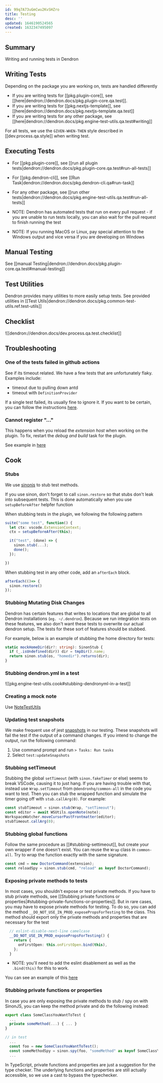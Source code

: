 ```yaml
---
id: 99q7A73uGmCwu2KvSHZro
title: Testing
desc: ''
updated: 1646190524565
created: 1632347495097
---
```


## Summary

Writing and running tests in Dendron

## Writing Tests

Depending on the package you are working on, tests are handled differently

- If you are writing tests for [[pkg.plugin-core]], see [[here|dendron://dendron.docs/pkg.plugin-core.qa.test]].
- If you are writing tests for [[pkg.nextjs-template]], see [[here|dendron://dendron.docs/pkg.nextjs-template.qa.test]]
- If you are writing tests for any other package, see [[here|dendron://dendron.docs/pkg.engine-test-utils.qa.test#writing]]

For all tests, we use the `GIVEN-WHEN-THEN` style described in [[dev.process.qa.style]] when writing test.

## Executing Tests

- For [[pkg.plugin-core]], see [[run all plugin tests|dendron://dendron.docs/pkg.plugin-core.qa.test#run-all-tests]]
- For [[pkg.dendron-cli]], see [[Run Task|dendron://dendron.docs/pkg.dendron-cli.qa#run-task]]
- For any other package, see [[run other tests|dendron://dendron.docs/pkg.engine-test-utils.qa.test#run-all-tests]]


- NOTE: Dendron has automated tests that run on every pull request - if you are unable to run tests locally, you can also wait for the pull request to finish running the test
- NOTE: If you running MacOS or Linux, pay special attention to the Windows output and vice versa if you are developing on Windows

## Manual Testing

See [[manual Testing|dendron://dendron.docs/pkg.plugin-core.qa.test#manual-testing]]

## Test Utilities

Dendron provides many utilities to more easily setup tests. See provided utilities in [[Test Utils|dendron://dendron.docs/pkg.common-test-utils.ref.test-utils]]

## Checklist
![[dendron://dendron.docs/dev.process.qa.test.checklist]]

## Troubleshooting

### One of the tests failed in github actions

See if its timeout related. We have a few tests that are unfortunately flaky. Examples include:
- timeout due to pulling down antd
- timeout with `DefinitionProvider`

If a single test failed, its usually fine to ignore it. If you want to be certain, you can follow the instructions [here](https://www.loom.com/share/50f5c7c2ac2143b18ea45fea8f3c4cb9?from_recorder=1&focus_title=1).


### Cannot register "..."

This happens when you reload the *extension host* when working on the plugin. To fix, restart the *debug and build* task for the plugin. 

See example in [here](https://www.loom.com/share/797f2e13cc9a46e4a0973b3ad26f6ed7)

## Cook

### Stubs
We use [sinonjs](https://sinonjs.org/) to stub test methods. 

If you use sinon, don't forget to call `sinon.restore` so that stubs don't leak into subsequent tests. This is done automatically when you use `setupBeforeAfter` helpfer function

When stubbing tests in the plugin, we following the following pattern
```ts
suite("some test", function() {
  let ctx: vscode.ExtensionContext;
  ctx = setupBeforeAfter(this);

  it("test", (done) => {
    sinon.stub(...);
    done();
  });

})
```

When stubbing test in any other code, add an `afterEach` block.
```ts
afterEach(()=> {
  sinon.restore()
});
```

### Stubbing Mutating Disk Changes

Dendron has certain features that writes to locations that are global to all Dendron installations (`eg. ~/.dendron`). Because we run integration tests on these features, we also don't want these tests to overwrite our actual dendron setup. The tests for these sort of features should be stubbed.

For example, below is an example of stubbing the home directory for tests:

```ts
static mockHomeDir(dir?: string): SinonStub {
  if (_.isUndefined(dir)) dir = tmpDir().name;
  return sinon.stub(os, "homedir").returns(dir);
}
```

### Stubbing dendron.yml in a test
![[pkg.engine-test-utils.cook#stubbing-dendronyml-in-a-test]]

### Creating a mock note

Use [NoteTestUtils](https://github.com/dendronhq/dendron/blob/16b0e5c59e3ee11530199b5c9a11a58f05e14a93/packages/common-test-utils/src/noteUtils.ts#L63-L63)

### Updating test snapshots

We make frequent use of jest [snapshots](https://jestjs.io/docs/snapshot-testing) in our testing. These snapshots will fail the test if the output of a command changes. If you intend to change the output, run the following command:

1. Use command prompt and run `> Tasks: Run tasks`
2. Select `test:updateSnapshots`

### Stubbing setTimeout

Stubbing the global `setTimeout` (with `sinon.fakeTimer` or else) seems to break
VSCode, causing it to just hang. If you are having trouble with that, instead
use `Wrap.setTimeout` from `@dendronhq/common-all` in the code you want to test.
Then you can stub the wrapped function and simulate the timer going off with
`stub.callArg(0)`. For example:

```ts
const stubTimeout = sinon.stub(Wrap, "setTimeout");
const editor = await WSUtils.openNote(note);
WorkspaceWatcher.moveCursorPastFrontmatter(editor);
stubTimeout.callArg(0);
```

### Stubbing global functions

Follow the same procedure as [[#stubbing-settimeout]], but create your own wrapper if one doesn't exist.
You can reuse the `Wrap` class in `common-all`. Try to wrap the function exactly with the same signature.



```ts
const cmd = new DoctorCommand(extension);
const reloadSpy = sinon.stub(cmd, "reload" as keyof DoctorCommand);
```

### Exposing private methods to tests

In most cases, you shouldn't expose or test private methods. If you have to stub
private methods, see [[Stubbing private functions or properties|#stubbing-private-functions-or-properties]].
But in rare cases, you may have to expose private methods for testing. To do so,
you can add the method `__DO_NOT_USE_IN_PROD_exposePropsForTesting` to the
class. This method should export only the private methods and properties that
are necessary for the test


```ts
  // eslint-disable-next-line camelcase
  __DO_NOT_USE_IN_PROD_exposePropsForTesting() {
    return {
      onFirstOpen: this.onFirstOpen.bind(this),
    };
  }

```

- NOTE: you'll need to add the eslint disablement as well as the `.bind(this)` for this to work.

You can see an example of this [here](https://github.com/dendronhq/dendron/pull/2405/files#diff-3796fd1bad70e2aa646a02f09ac82f4a50fce4fa3fcd15844bec53a851905c5f)

### Stubbing private functions or properties

In case you are only exposing the private methods to stub / spy on with SinonJS, you can keep the method private and do the following instead:

```ts
export class SomeClassYouWantToTest {
  ...
  private someMethod(...) { ... }
}

// in test
  ...
  const foo = new SomeClassYouWantToTest();
  const someMethodSpy = sinon.spy(foo, "someMethod" as keyof SomeClassYouWantToTest);
  ...
```

In TypeScript, private functions and properties are just a suggestion for the
type checker. The underlying functions and properties are still actually
accessible, so we use a cast to bypass the typechecker.
